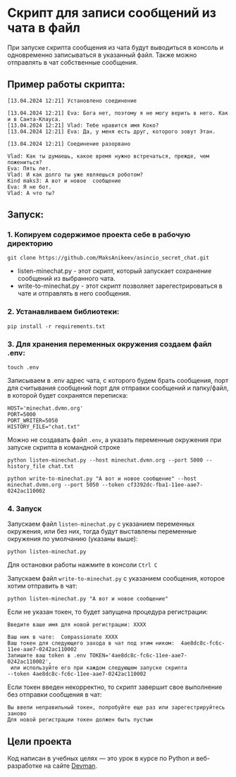 # Скрипт для записи сообщений из чата в файл 
При запуске скрипта сообщения из чата будут выводиться в консоль
и одновременно записываться в указанный файл. Также можно отправлять в чат собственные сообщения.
## Пример работы скрипта:

```
[13.04.2024 12:21] Установлено соединение

[13.04.2024 12:21] Eva: Бога нет, поэтому я не могу верить в него. Как и в Санта-Клауса.
[13.04.2024 12:21] Vlad: Тебе нравится имя Коко?
[13.04.2024 12:21] Eva: Да, у меня есть друг, которого зовут Этан.

[13.04.2024 12:21] Соединение разорвано
```
```
Vlad: Как ты думаешь, какое время нужно встречаться, прежде, чем пожениться?
Eva: Пять лет.
Vlad: И как долго ты уже являешься роботом?
Kind maks3: А вот и новое  сообщение
Eva: Я не бот.
Vlad: А что ты?
```

## Запуск:

### 1. Копируем содержимое проекта себе в рабочую директорию
```
git clone https://github.com/MaksAnikeev/asincio_secret_chat.git
```
- listen-minechat.py - этот скрипт, который запускает сохранение сообщений из выбранного чата.
- write-to-minechat.py - этот скрипт позволяет зарегестрироваться в чате и отправлять в него сообщения.

### 2. Устанавливаем библиотеки:
```
pip install -r requirements.txt
```

### 3. Для хранения переменных окружения создаем файл .env:
```
touch .env
```
Записываем в .env адрес чата, с которого будем брать сообщения, порт для считывания сообщений
порт для отправки сообщений и папку/файл, в которой будет сохранятся переписка:
```pycon
HOST='minechat.dvmn.org'
PORT=5000
PORT_WRITER=5050
HISTORY_FILE="chat.txt"
```
Можно не создавать файл `.env`, а указать переменные окружения при запуске скрипта в командной строке
```pycon
python listen-minechat.py --host minechat.dvmn.org --port 5000 --history_file chat.txt

python write-to-minechat.py "А вот и новое сообщение" --host minechat.dvmn.org --port 5050 --token cf3392dc-fba1-11ee-aae7-0242ac110002
```
### 4. Запуск

Запускаем файл `listen-minechat.py` с указанием переменных окружения, или без них, тогда будут выставлены
переменные окружения по умолчанию (указаны выше):
```pycon
python listen-minechat.py
```
Для остановки работы нажмите в консоли `Ctrl C`

Запускаем файл `write-to-minechat.py` с указанием сообщения, которое хотим отправить в чат:
```pycon
python listen-minechat.py "А вот и новое сообщение"
```
Если не указан токен, то будет запущена процедура регистрации:
```pycon
Введите ваше имя для новой регистрации: XXXX

Ваш ник в чате:  Compassionate XXXX
Ваш токен для следующего захода в чат под этим ником:  4ae8dc8c-fc6c-11ee-aae7-0242ac110002
Запишите ваш token в .env TOKEN='4ae8dc8c-fc6c-11ee-aae7-0242ac110002',
 или используйте его при каждом следующем запуске скрипта
--token 4ae8dc8c-fc6c-11ee-aae7-0242ac110002
```
Если токен введен некорректно, то скрипт завершит свое выполнение без отправки сообщения в чат:
```pycon
Вы ввели неправильный токен, попробуйте еще раз или зарегестрируйтесь заново
Для новой регистрации токен должен быть пустым
```

## Цели проекта

Код написан в учебных целях — это урок в курсе по Python и веб-разработке на сайте [Devman](https://dvmn.org).
